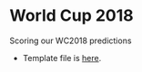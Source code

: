 # World Cup 2018
Scoring our WC2018 predictions

* Template file is [here](input/world_cup_2018.xlsx).

